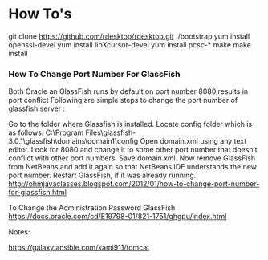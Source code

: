 # How To's




git clone https://github.com/rdesktop/rdesktop.git
./bootstrap
yum install openssl-devel
yum install libXcursor-devel
yum install pcsc-*
make
make install


###  How To Change Port Number For GlassFish
Both Oracle an GlassFish runs by default on port number 8080,results in port conflict
Following are simple steps to change the port number of glassfish server :

Go to the folder where Glassfish is installed.
Locate config folder which is as follows: C:\Program Files\glassfish-3.0.1\glassfish\domains\domain1\config
Open domain.xml using any text editor.
Look for 8080 and change it to some other port number that doesn’t conflict with other port numbers.
Save domain.xml.
Now  remove GlassFish from NetBeans and add it again so that NetBeans IDE understands the new port number.
Restart GlassFish, if it was already running.
http://ohmjavaclasses.blogspot.com/2012/01/how-to-change-port-number-for-glassfish.html



To Change the Administration Password GlassFish
https://docs.oracle.com/cd/E19798-01/821-1751/ghgpu/index.html


Notes: 

https://galaxy.ansible.com/kami911/tomcat
